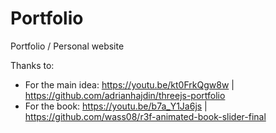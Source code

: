 # Portfolio
Portfolio / Personal website

Thanks to:
- For the main idea: https://youtu.be/kt0FrkQgw8w | https://github.com/adrianhajdin/threejs-portfolio
- For the book: https://youtu.be/b7a_Y1Ja6js | https://github.com/wass08/r3f-animated-book-slider-final
